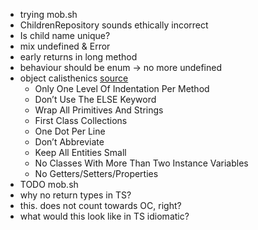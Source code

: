 - trying mob.sh
- ChildrenRepository sounds ethically incorrect
- Is child name unique?
- mix undefined & Error
- early returns in long method
- behaviour should be enum -> no more undefined
- object calisthenics [source](https://williamdurand.fr/2013/06/03/object-calisthenics/#tldr)
  - Only One Level Of Indentation Per Method
  - Don’t Use The ELSE Keyword
  - Wrap All Primitives And Strings
  - First Class Collections
  - One Dot Per Line
  - Don’t Abbreviate
  - Keep All Entities Small
  - No Classes With More Than Two Instance Variables
  - No Getters/Setters/Properties
- TODO mob.sh
- why no return types in TS?
- this. does not count towards OC, right?
- what would this look like in TS idiomatic?